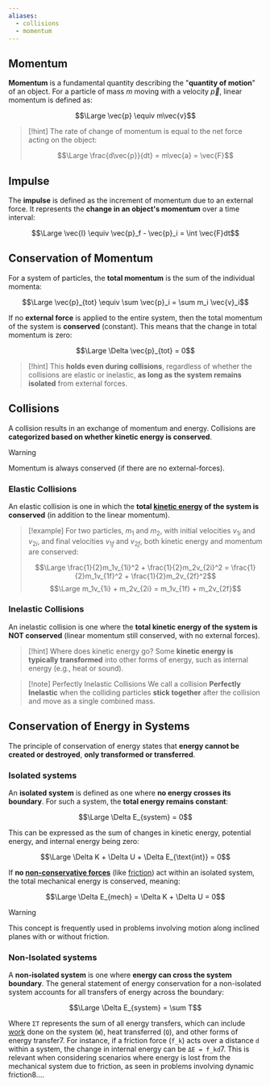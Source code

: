```yaml
---
aliases:
  - collisions
  - momentum
---
```

## Momentum

**Momentum** is a fundamental quantity describing the "**quantity of motion**" of an object. 
For a particle of mass $m$ moving with a velocity $\vec{p}$, linear momentum is defined as:

$$\Large \vec{p} \equiv m\vec{v}$$

> [!hint]
> The rate of change of momentum is equal to the net force acting on the object:
> 
> $$\Large \frac{d\vec{p}}{dt} = m\vec{a} = \vec{F}$$
> 

## Impulse

The **impulse** is defined as the increment of momentum due to an external force. 
It represents the **change in an object's momentum** over a time interval:

$$\Large \vec{I} \equiv \vec{p}_f - \vec{p}_i = \int \vec{F}dt$$

## Conservation of Momentum

For a system of particles, the **total momentum** is the sum of the individual momenta:

$$\Large \vec{p}_{tot} \equiv \sum \vec{p}_i = \sum m_i \vec{v}_i$$

If no **external force** is applied to the entire system, then the total momentum of the system is **conserved** (constant). 
This means that the change in total momentum is zero:

$$\Large \Delta \vec{p}_{tot} = 0$$

> [!hint]
> This **holds even during collisions**, regardless of whether the collisions are elastic or inelastic, **as long as the system remains isolated** from external forces.


## Collisions

A collision results in an exchange of momentum and energy. 
Collisions are **categorized based on whether kinetic energy is conserved**.

> [!warning]
> Momentum is always conserved (if there are no external-forces).


### Elastic Collisions

An elastic collision is one in which the **total [kinetic energy](Mechanics/3.%20Work%20&%20Energy.md#Kinetic%20Energy) of the system is conserved** (in addition to the linear momentum). 

> [!example]
> For two particles, $m_1$ and $m_2$, with initial velocities $v_{1i}$ and $v_{2i}$, and final velocities $v_{1f}$ and $v_{2f}$, both kinetic energy and momentum are conserved:
> 
> $$\Large \frac{1}{2}m_1v_{1i}^2 + \frac{1}{2}m_2v_{2i}^2 = \frac{1}{2}m_1v_{1f}^2 + \frac{1}{2}m_2v_{2f}^2$$ $$\Large m_1v_{1i} + m_2v_{2i} = m_1v_{1f} + m_2v_{2f}$$


### Inelastic Collisions

An inelastic collision is one where the **total kinetic energy of the system is NOT conserved** (linear momentum still conserved, with no external forces). 

> [!hint] Where does kinetic energy go?
> Some **kinetic energy is typically transformed** into other forms of energy, such as internal energy (e.g., heat or sound). 

> [!note] Perfectly Inelastic Collisions
> We call a collision **Perfectly Inelastic** when the colliding particles **stick together** after the collision and move as a single combined mass.


## Conservation of Energy in Systems

The principle of conservation of energy states that **energy cannot be created or destroyed**, **only transformed or transferred**.

### Isolated systems

An **isolated system** is defined as one where **no energy crosses its boundary**. For such a system, the **total energy remains constant**:

$$\Large \Delta E_{system} = 0$$

This can be expressed as the sum of changes in kinetic energy, potential energy, and internal energy being zero:

$$\Large \Delta K + \Delta U + \Delta E_{\text{int}} = 0$$

If **no [non-conservative forces](Mechanics/4.%20Conservative%20and%20Non-Conservative%20forces.md)** (like [friction](Mechanics/5.%20Friction.md)) act within an isolated system, the total mechanical energy is conserved, meaning:

$$\Large \Delta E_{mech} = \Delta K + \Delta U = 0$$

> [!warning]
> This concept is frequently used in problems involving motion along inclined planes with or without friction.
> 

### Non-Isolated systems

A **non-isolated system** is one where **energy can cross the system boundary**. 
The general statement of energy conservation for a non-isolated system accounts for all transfers of energy across the boundary:

$$\Large \Delta E_{system} = \sum T$$

Where `ΣT` represents the sum of all energy transfers, which can include [work](Mechanics/3.%20Work%20&%20Energy.md) done on the system (`W`), heat transferred (`Q`), and other forms of energy transfer7. For instance, if a friction force (`f_k`) acts over a distance `d` within a system, the change in internal energy can be `ΔE = f_kd`7. This is relevant when considering scenarios where energy is lost from the mechanical system due to friction, as seen in problems involving dynamic friction8....